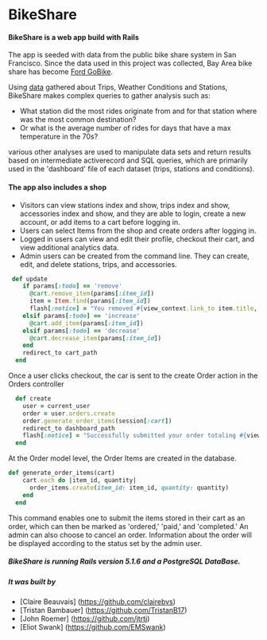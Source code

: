 # BikeShare
#### BikeShare is a web app build with Rails

The app is seeded with data from the public bike share system in San Francisco. Since the data used in this project was collected, Bay Area bike share has become [Ford GoBike](https://www.fordgobike.com/).

Using [data](https://www.kaggle.com/benhamner/sf-bay-area-bike-share) gathered about Trips, Weather Conditions and Stations, BikeShare makes complex queries to gather analysis such as:

* What station did the most rides originate from and for that station where was the most common destination?
* Or what is the average number of rides for days that have a max temperature in the 70s?

various other analyses are used to manipulate data sets and return results based on intermediate activerecord and SQL queries,
which are primarily used in the 'dashboard' file of each dataset (trips, stations and conditions).


#### The app also includes a shop

* Visitors can view stations index and show, trips index and show, accessories index and show, and they are able to login, create a new account, or add items to a cart before logging in. 
* Users can select Items from the shop and create orders after logging in.
* Logged in users can view and edit their profile, checkout their cart, and view additional analytics data.
* Admin users can be created from the command line. They can create, edit, and delete stations, trips, and accessories.

```ruby
 def update
    if params[:todo] == 'remove'
      @cart.remove_item(params[:item_id])
      item = Item.find(params[:item_id])
      flash[:notice] = "You removed #{view_context.link_to item.title, item_path(item), class: 'has-text-warning'} from your cart."
    elsif params[:todo] == 'increase'
      @cart.add_item(params[:item_id])
    elsif params[:todo] == 'decrease'
      @cart.decrease_item(params[:item_id])
    end
    redirect_to cart_path
  end
```
  Once a user clicks checkout, the car is sent to the create Order action in the Orders controller

```ruby
  def create
    user = current_user
    order = user.orders.create
    order.generate_order_items(session[:cart])
    redirect_to dashboard_path
    flash[:notice] = "Successfully submitted your order totaling #{view_context.number_to_currency(order.total)}"
  end
```
At the Order model level, the Order Items are created in the database.

```ruby
def generate_order_items(cart)
    cart.each do |item_id, quantity|
      order_items.create(item_id: item_id, quantity: quantity)
    end
  end
```

This command enables one to submit the items stored in their cart as an order, which can then be marked as
'ordered,' 'paid,' and 'completed.' An admin can also choose to cancel an order. Information about the
order will be displayed according to the status set by the admin user.

##### BikeShare is running Rails version 5.1.6 and a PostgreSQL DataBase.
##### It was built by
* [Claire Beauvais] (https://github.com/clairebvs)
* [Tristan Bambauer] (https://github.com/TristanB17)
* [John Roemer] (https://github.com/jtrtj)
* [Eliot Swank] (https://github.com/EMSwank)
